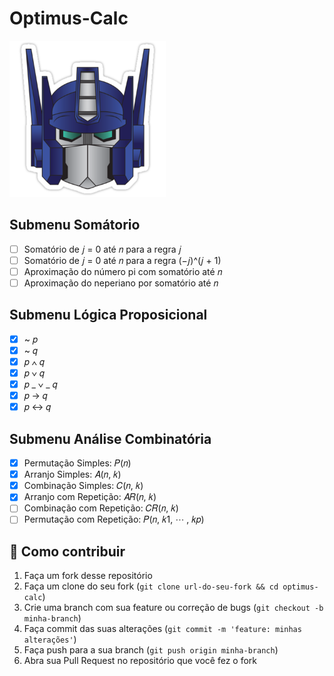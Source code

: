 # Optimus-Calc

<img width="250px" height="250px" src="./.github/optimus-prime.png" alt="optimus-prime">

## Submenu Somátorio

- [ ] Somatório de 𝑗 = 0 até 𝑛 para a regra 𝑗
- [ ] Somatório de 𝑗 = 0 até 𝑛 para a regra (−𝑗)^(𝑗 + 1)
- [ ] Aproximação do número pi com somatório até 𝑛
- [ ] Aproximação do neperiano por somatório até 𝑛

## Submenu Lógica Proposicional

- [x] ~ 𝑝
- [x] ~ 𝑞
- [x] 𝑝 ∧ 𝑞
- [x] 𝑝 ∨ 𝑞
- [x] 𝑝 _ ∨ _ 𝑞
- [x] 𝑝 → 𝑞
- [x] 𝑝 ↔ 𝑞

## Submenu Análise Combinatória

- [x] Permutação Simples: 𝑃(𝑛)
- [x] Arranjo Simples: 𝐴(𝑛, 𝑘)
- [x] Combinação Simples: 𝐶(𝑛, 𝑘)
- [x] Arranjo com Repetição: 𝐴𝑅(𝑛, 𝑘)
- [ ] Combinação com Repetição: 𝐶𝑅(𝑛, 𝑘)
- [ ] Permutação com Repetição: 𝑃(𝑛, 𝑘1, ⋯ , 𝑘𝑝)

## 🤔 Como contribuir

1. Faça um fork desse repositório
2. Faça um clone do seu fork (`git clone url-do-seu-fork && cd optimus-calc`)
3. Crie uma branch com sua feature ou correção de bugs (`git checkout -b minha-branch`)
4. Faça commit das suas alterações (`git commit -m 'feature: minhas alterações'`)
5. Faça push para a sua branch (`git push origin minha-branch`)
6. Abra sua Pull Request no repositório que você fez o fork
